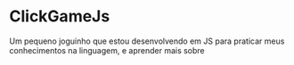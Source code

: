 # ClickGameJs
Um pequeno joguinho que estou desenvolvendo em JS para praticar meus conhecimentos na linguagem, e aprender mais sobre
